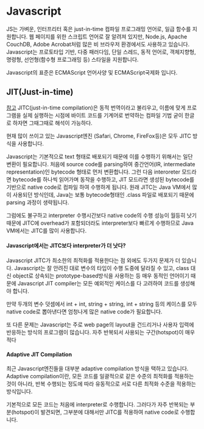 # Javascript

JS는 가벼운, 인터프리터 혹은 just-in-time 컴파일 프로그래밍 언어로, 일급 함수를 지원합니다.
웹 페이지를 위한 스크립트 언어로 잘 알려져 있지만, Node.js, Apache CouchDB, Adobe Acrobat처럼 많은 비 브라우저 환경에서도 사용하고 있습니다.
Javascript는 프로토타입 기반, 다중 패러다임, 단일 스레드, 동적 언어로, 객체지향형, 명령형, 선언형(함수형 프로그래밍 등) 스타일을 지원합니다.

Javascript의 표준은 ECMAScript 언어사양 및 ECMAScript국제화 입니다.

## JIT(Just-in-time)
[참고](https://meetup.toast.com/posts/77)
JITC(just-in-time compilation)은 동적 번역이라고 불리우고, 이름에 맞게 프로그램을 실제 실행하는 시점에 바이트 코드를 기계어로 번약하는 컴파일 기법
굳이 한글로 하자면 그때그때로 해석이 가능하다.

현재 많이 쓰이고 있는 Javascript엔진 (Safari, Chrome, FireFox등)은 모두 JITC 방식을 사용합니다.

Javascript는 기본적으로 text 형태로 배포되기 때문에 이를 수행하기 위해서는 일단 변환이 필요합니다.
처음에 source code를 parsing하여 중간언어(IR, intermediate representation)인 bytecode 형태로 먼저 변환합니다.
그런 다음 interoreter 모드라면 bytecode를 하나씩 읽어가며 동작을 수행하고, JIT 모드라면 생성된 bytecode를 기반으로 native code로 컴파일 하여 수행하게 됩니다.
원래 JITC는 Java VM에서 많이 사용되던 방식인데, Java는 보통 bytecode형태인 .class 파일로 배포되기 때문에 parsing 과정이 생략됩니다.

그럼에도 불구하고 interpreter 수행시간보다 native code의 수행 성능이 월등히 낫기 때문에 JITC에 overhead가 포함되더라도 interpreter보다 빠르게 수행하므로
Java VM에서는 JITC를 많이 사용합니다.

#### Javascript에서는 JITC보다 interpreter가 더 낫다?
Javascript JITC가 최소한의 최적화를 적용한다는 점 외에도 두가지 문제가 더 있습니다.
Javascript는 잘 안려진 대로 변수의 타입이 수행 도중에 달라질 수 있고, class 대신 object로 상속되는 prototype-based방식을 사용하는 등
매우 동적인 언어이기 때문에 Javascript JIT compiler는 모든 예외적인 케이스를 다 고려하여 코드를 생성해야 합니다.

만약 두개의 변수 덧셈에서 int + int, string + string, int + string 등의 케이스를 모두 native code로 뽑아낸다면 엄청나게 많은 native code가 필요합니다.

또 다른 문제는 Javascript는 주로 web page의 layout을 건드리거나 사용자 입력에 반응하는 방식의 프로그램이 많습니다.
자주 반복되서 사용되는 구간(hotspot)이 매우 적다

#### Adaptive JIT Compilation
최근 Javascript엔진들을 대부분 adaptive compilation 방식을 택하고 있습니다.
Adaptive compilation이란, 모든 코드를 일괄적으로 같은 수준의 최적화를 적용하는 것이 아니라, 반복 수행되는 정도에 따라 유동적으로 서로 다른 최적화 수준을 적용하는 방식입니다.

기본적으로 모든 코드는 처음에 interpreter로 수행합니다. 그러다가 자주 반복되는 부분(hotspot)이 발견되면, 그부분에 대해서만 JITC를 적용하여 native code로 수행합니다.